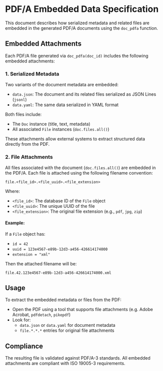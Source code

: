 # PDF/A Embedded Data Specification

This document describes how serialized metadata and related files are embedded in the generated PDF/A documents using the `doc_pdfa` function.

## Embedded Attachments

Each PDF/A file generated via `doc_pdfa(doc_id)` includes the following embedded attachments:

### 1. Serialized Metadata

Two variants of the document metadata are embedded:

- `data.json`: The document and its related files serialized as JSON Lines (`jsonl`)
- `data.yaml`: The same data serialized in YAML format

Both files include:
- The `Doc` instance (title, text, metadata)
- All associated `File` instances (`doc.files.all()`)

These attachments allow external systems to extract structured data directly from the PDF.

### 2. File Attachments

All files associated with the document (`doc.files.all()`) are embedded in the PDF/A. Each file is attached using the following filename convention:

```
file.<file_id>.<file_uuid>.<file_extension>
```

Where:

- `<file_id>`: The database ID of the `File` object
- `<file_uuid>`: The unique UUID of the file
- `<file_extension>`: The original file extension (e.g., `pdf`, `jpg`, `zip`)

#### Example:

If a `File` object has:
- `id = 42`
- `uuid = 123e4567-e89b-12d3-a456-426614174000`
- `extension = "xml"`

Then the attached filename will be:

```
file.42.123e4567-e89b-12d3-a456-426614174000.xml
```

## Usage

To extract the embedded metadata or files from the PDF:

- Open the PDF using a tool that supports file attachments (e.g. Adobe Acrobat, `pdfdetach`, `pikepdf`)
- Look for:
  - `data.json` or `data.yaml` for document metadata
  - `file.*.*.*` entries for original file attachments

## Compliance

The resulting file is validated against PDF/A-3 standards. All embedded attachments are compliant with ISO 19005-3 requirements.